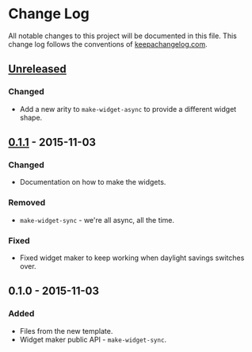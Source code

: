 # Change Log
All notable changes to this project will be documented in this file. This change log follows the conventions of [keepachangelog.com](http://keepachangelog.com/).

## [Unreleased][unreleased]
### Changed
- Add a new arity to `make-widget-async` to provide a different widget shape.

## [0.1.1] - 2015-11-03
### Changed
- Documentation on how to make the widgets.

### Removed
- `make-widget-sync` - we're all async, all the time.

### Fixed
- Fixed widget maker to keep working when daylight savings switches over.

## 0.1.0 - 2015-11-03
### Added
- Files from the new template.
- Widget maker public API - `make-widget-sync`.

[unreleased]: https://github.com/your-name/markovmusic/compare/0.1.1...HEAD
[0.1.1]: https://github.com/your-name/markovmusic/compare/0.1.0...0.1.1
